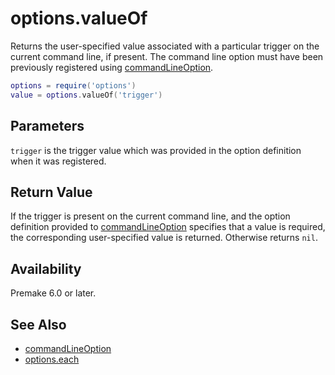 # options.valueOf

Returns the user-specified value associated with a particular trigger on the current command line, if present. The command line option must have been previously registered using [commandLineOption](commandLineOption.md).

```lua
options = require('options')
value = options.valueOf('trigger')
```

## Parameters

`trigger` is the trigger value which was provided in the option definition when it was registered.

## Return Value

If the trigger is present on the current command line, and the option definition provided to [commandLineOption](commandLineOption.md) specifies that a value is required, the corresponding user-specified value is returned. Otherwise returns `nil`.

## Availability

Premake 6.0 or later.

## See Also

* [commandLineOption](commandLineOption.md)
* [options.each](options.each.md)
